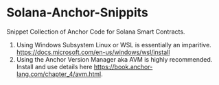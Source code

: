 # Solana-Anchor-Snippits
Snippet Collection of Anchor Code for Solana Smart Contracts.

1. Using Windows Subsystem Linux or WSL is essentially an imparitive. https://docs.microsoft.com/en-us/windows/wsl/install
2. Using the Anchor Version Manager aka AVM is highly recommended. Install and use details here https://book.anchor-lang.com/chapter_4/avm.html.


